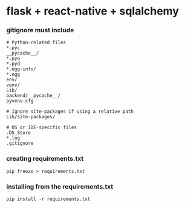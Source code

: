 # flask + react-native + sqlalchemy

### gitignore must include

```
# Python-related files
*.pyc
__pycache__/
*.pyo
*.pyd
*.egg-info/
*.egg
env/
venv/
Lib/
backend/__pycache__/
pyvenv.cfg

# Ignore site-packages if using a relative path
Lib/site-packages/

# OS or IDE-specific files
.DS_Store
*.log
.gitignore
```

### creating requirements.txt
```
pip freeze > requirements.txt
```

### installing from the requirements.txt
```
pip install -r requirements.txt

```
